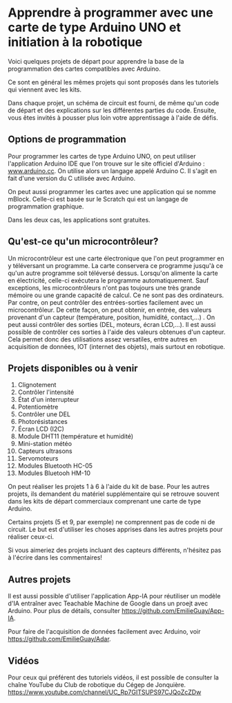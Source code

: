 # Apprendre à programmer avec une carte de type Arduino UNO et initiation à la robotique

Voici quelques projets de départ pour apprendre la base de la programmation des cartes compatibles avec Arduino.

Ce sont en général les mêmes projets qui sont proposés dans les tutoriels qui viennent avec les kits. 

Dans chaque projet, un schéma de circuit est fourni, de même qu'un code de départ et des explications sur les différentes parties du code. Ensuite, vous êtes invités à pousser plus loin votre apprentissage à l'aide de défis. 

## Options de programmation

Pour programmer les cartes de type Arduino UNO, on peut utiliser l'application Arduino IDE que l'on trouve sur le site officiel d'Arduino : www.arduino.cc. On utilise alors un langage appelé Arduino C. Il s'agit en fait d'une version du C utilisée avec Arduino.

On peut aussi programmer les cartes avec une application qui se nomme mBlock. Celle-ci est basée sur le Scratch qui est un langage de programmation graphique. 

Dans les deux cas, les applications sont gratuites.

## Qu'est-ce qu'un microcontrôleur?

Un microcontrôleur est une carte électronique que l'on peut programmer en y téléversant un programme. La carte conservera ce programme jusqu'à ce qu'un autre programme soit téléversé dessus. Lorsqu'on alimente la carte en électricité, celle-ci exécutera le programme automatiquement. Sauf exceptions, les microcontrôleurs n'ont pas toujours une très grande mémoire ou une grande capacité de calcul. Ce ne sont pas des ordinateurs. Par contre, on peut contrôler des entrées-sorties facilement avec un microcontrôleur. De cette façon, on peut obtenir, en entrée, des valeurs provenant d'un capteur (température, position, humidité, contact,...) . On peut aussi contrôler des sorties (DEL, moteurs, écran LCD,...). Il est aussi possible de contrôler ces sorties à l'aide des valeurs obtenues d'un capteur. Cela permet donc des utilisations assez versatiles, entre autres en acquisition de données, IOT (internet des objets), mais surtout en robotique.


## Projets disponibles ou à venir
  1. Clignotement
  2. Contrôler l'intensité
  3. État d'un interrupteur
  4. Potentiomètre
  5. Contrôler une DEL
  6. Photorésistances
  7. Écran LCD (I2C)
  8. Module DHT11 (température et humidité)
  9. Mini-station météo
  10. Capteurs ultrasons
  11. Servomoteurs
  12. Modules Bluetooth HC-05
  13. Modules Bluetooh HM-10
  
  On peut réaliser les projets 1 à 6 à l'aide du kit de base. Pour les autres projets, ils demandent du matériel supplémentaire qui se retrouve souvent dans les kits de départ commerciaux comprenant une carte de type Arduino.
  
  Certains projets (5 et 9, par exemple) ne comprennent pas de code ni de circuit. Le but est d'utiliser les choses apprises dans les autres projets pour réaliser ceux-ci. 
  
  Si vous aimeriez des projets incluant des capteurs différents, n'hésitez pas à l'écrire dans les commentaires!

 ## Autres projets 
  
 Il est aussi possible d'utiliser l'application App-IA pour réutiliser un modèle d'IA entraîner avec Teachable Machine de Google dans un proejt avec Arduino. Pour plus de détails, consulter https://github.com/EmilieGuay/App-IA.
 
 Pour faire de l'acquisition de données facilement avec Arduino, voir https://github.com/EmilieGuay/Adar.
 

## Vidéos

Pour ceux qui préférent des tutoriels vidéos, il est possible de consulter la chaîne YouTube du Club de robotique du Cégep de Jonquière.
https://www.youtube.com/channel/UC_Rp7GITSUPS97CJQoZcZDw


